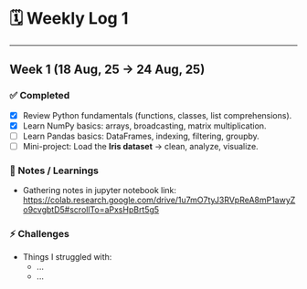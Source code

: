 # 🗓️ Weekly Log 1
---

## Week 1 (18 Aug, 25 → 24 Aug, 25)

### ✅ Completed

- [x] Review Python fundamentals (functions, classes, list comprehensions).
- [x] Learn NumPy basics: arrays, broadcasting, matrix multiplication.
- [ ] Learn Pandas basics: DataFrames, indexing, filtering, groupby.
- [ ] Mini-project: Load the **Iris dataset** → clean, analyze, visualize.

### 📖 Notes / Learnings

- Gathering notes in jupyter notebook
  link: https://colab.research.google.com/drive/1u7mO7tyJ3RVpReA8mP1awyZo9cvgbtD5#scrollTo=aPxsHpBrt5g5

### ⚡ Challenges

- Things I struggled with:
  - ...
  - ...
